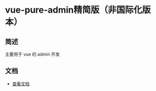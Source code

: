 <h1>vue-pure-admin精简版（非国际化版本）</h1>

## 简述

主要用于 vue 的 admin 开发

## 文档

- [查看文档](https://yiming_chang.gitee.io/pure-admin-doc)
